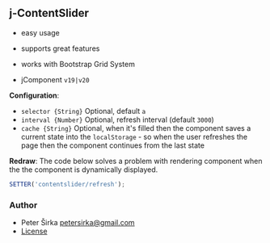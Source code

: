 ## j-ContentSlider

- easy usage
- supports great features
- works with Bootstrap Grid System

- jComponent `v19|v20`

__Configuration__:

- `selector {String}` Optional, default `a`
- `interval {Number}` Optional, refresh interval (default `3000`)
- `cache {String}` Optional, when it's filled then the component saves a current state into the `localStorage` - so when the user refreshes the page then the component continues from the last state

__Redraw__:
The code below solves a problem with rendering component when the the component is dynamically displayed.

```javascript
SETTER('contentslider/refresh');
```

### Author

- Peter Širka <petersirka@gmail.com>
- [License](https://www.totaljs.com/license/)